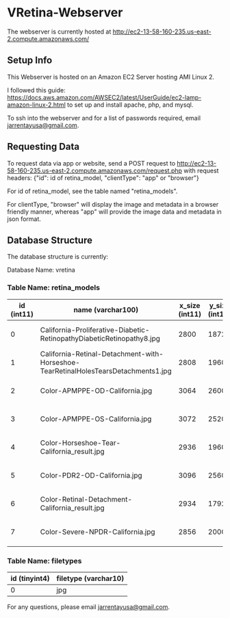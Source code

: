 # VRetina-Webserver

The webserver is currently hosted at http://ec2-13-58-160-235.us-east-2.compute.amazonaws.com/

## Setup Info
This Webserver is hosted on an Amazon EC2 Server hosting AMI Linux 2.

I followed this guide: https://docs.aws.amazon.com/AWSEC2/latest/UserGuide/ec2-lamp-amazon-linux-2.html
  to set up and install apache, php, and mysql.

To ssh into the webserver and for a list of passwords required, email jarrentayusa@gmail.com.

## Requesting Data
To request data via app or website, send a POST request to http://ec2-13-58-160-235.us-east-2.compute.amazonaws.com/request.php
  with request headers: {"id": id of retina_model, "clientType": "app" or "browser"}

For id of retina_model, see the table named "retina_models".

For clientType, "browser" will display the image and metadata in a browser friendly manner, whereas "app" will provide the image
  data and metadata in json format.

## Database Structure
The database structure is currently:

Database Name: vretina

### Table Name: retina_models

| id (int11) | name (varchar100)                                                                  | x_size (int11) | y_size (int11) | filetype (tinyint4) | official (tinyint1) | uploaded (timestamp) |
|------------|------------------------------------------------------------------------------------|----------------|----------------|---------------------|---------------------|----------------------|
| 0          | California-Proliferative-Diabetic-RetinopathyDiabeticRetinopathy8.jpg              | 2800           | 1872           | 0                   | 1                   | 2020-03-24 18:40:45  |
| 1          | California-Retinal-Detachment-with-Horseshoe-TearRetinalHolesTearsDetachments1.jpg | 2808           | 1960           | 0                   | 1                   | 2020-03-24 18:41:20  |
| 2          | Color-APMPPE-OD-California.jpg                                                     | 3064           | 2600           | 0                   | 1                   | 2020-03-25 03:36:10  |
| 3          | Color-APMPPE-OS-California.jpg                                                     | 3072           | 2520           | 0                   | 1                   | 2020-03-25 03:36:50  |
| 4          | Color-Horseshoe-Tear-California_result.jpg                                         | 2936           | 1960           | 0                   | 1                   | 2020-03-25 03:37:29  |
| 5          | Color-PDR2-OD-California.jpg                                                       | 3096           | 2560           | 0                   | 1                   | 2020-03-25 03:38:04  |
| 6          | Color-Retinal-Detachment-California_result.jpg                                     | 2934           | 1792           | 0                   | 1                   | 2020-03-25 03:38:41  |
| 7          | Color-Severe-NPDR-California.jpg                                                   | 2856           | 2000           | 0                   | 1                   | 2020-03-25 03:39:16  |

### Table Name: filetypes

| id (tinyint4) | filetype (varchar10) |
|---------------|----------------------|
| 0             | jpg                  |


For any questions, please email jarrentayusa@gmail.com.
